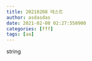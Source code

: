 ```yaml
---
title: 20210208 테스트
author: asdasdas
date: 2021-02-08 02:27:550900
categories: [fff]
tags: [aa]
---
```

string